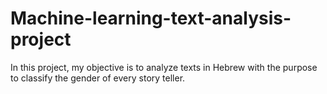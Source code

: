 # Machine-learning-text-analysis-project
In this project, my objective is to analyze texts in Hebrew  with the purpose to classify the gender of every story teller.
